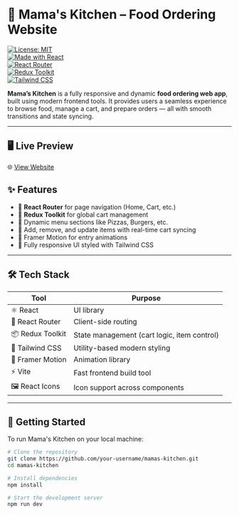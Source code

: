 # 🍕 Mama's Kitchen – Food Ordering Website

[![License: MIT](https://img.shields.io/badge/License-MIT-green.svg)](https://opensource.org/licenses/MIT)  
[![Made with React](https://img.shields.io/badge/Made%20with-React-blue)](https://reactjs.org/)  
[![React Router](https://img.shields.io/badge/Routing-React%20Router-CA4245)](https://reactrouter.com/)  
[![Redux Toolkit](https://img.shields.io/badge/State%20Management-Redux%20Toolkit-764abc)](https://redux-toolkit.js.org/)  
[![Tailwind CSS](https://img.shields.io/badge/Styled%20with-TailwindCSS-38B2AC.svg?logo=tailwindcss)](https://tailwindcss.com/)  

**Mama’s Kitchen** is a fully responsive and dynamic **food ordering web app**, built using modern frontend tools. It provides users a seamless experience to browse food, manage a cart, and prepare orders — all with smooth transitions and state syncing.

---


## 🖥️ Live Preview

🌐 [View Website](https://food-ordering-website-green.vercel.app/)


## ✨ Features

- 🧭 **React Router** for page navigation (Home, Cart, etc.)
- 🛒 **Redux Toolkit** for global cart management
- 🍕 Dynamic menu sections like Pizzas, Burgers, etc.
- 🔄 Add, remove, and update items with real-time cart syncing
- 💫 Framer Motion for entry animations
- 🎨 Fully responsive UI styled with Tailwind CSS

---

## 🛠️ Tech Stack

| Tool              | Purpose                                        |
|-------------------|------------------------------------------------|
| ⚛️ React          | UI library                                     |
| 🔁 React Router   | Client-side routing                            |
| 📦 Redux Toolkit  | State management (cart logic, item control)    |
| 🎨 Tailwind CSS   | Utility-based modern styling                   |
| 💫 Framer Motion  | Animation library                              |
| ⚡ Vite            | Fast frontend build tool                       |
| 🖼️ React Icons    | Icon support across components                 |

---

## 🚀 Getting Started

To run Mama's Kitchen on your local machine:

```bash
# Clone the repository
git clone https://github.com/your-username/mamas-kitchen.git
cd mamas-kitchen

# Install dependencies
npm install

# Start the development server
npm run dev